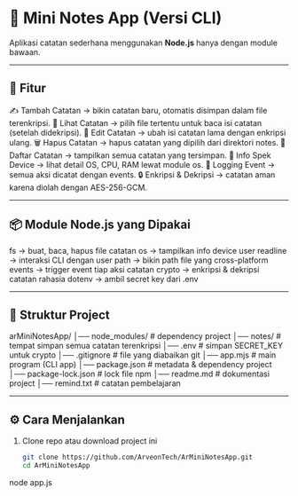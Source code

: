 # 📝 Mini Notes App (Versi CLI)

Aplikasi catatan sederhana menggunakan **Node.js** hanya dengan module bawaan.

---

## 🚀 Fitur

✍️ Tambah Catatan → bikin catatan baru, otomatis disimpan dalam file terenkripsi.
📖 Lihat Catatan → pilih file tertentu untuk baca isi catatan (setelah didekripsi).
📝 Edit Catatan → ubah isi catatan lama dengan enkripsi ulang.
🗑️ Hapus Catatan → hapus catatan yang dipilih dari direktori notes.
📂 Daftar Catatan → tampilkan semua catatan yang tersimpan.
👤 Info Spek Device → lihat detail OS, CPU, RAM lewat module os.
🔔 Logging Event → semua aksi dicatat dengan events.
🔒 Enkripsi & Dekripsi → catatan aman karena diolah dengan AES-256-GCM.

---

## 📦 Module Node.js yang Dipakai

fs → buat, baca, hapus file catatan
os → tampilkan info device user
readline → interaksi CLI dengan user
path → bikin path file yang cross-platform
events → trigger event tiap aksi catatan
crypto → enkripsi & dekripsi catatan rahasia
dotenv → ambil secret key dari .env

---

## 📂 Struktur Project

arMiniNotesApp/
│── node_modules/ # dependency project
│── notes/ # tempat simpan semua catatan terenkripsi
│── .env # simpan SECRET_KEY untuk crypto
│── .gitignore # file yang diabaikan git
│── app.mjs # main program (CLI app)
│── package.json # metadata & dependency project
│── package-lock.json # lock file npm
│── readme.md # dokumentasi project
│── remind.txt # catatan pembelajaran

---

## ⚙️ Cara Menjalankan

1. Clone repo atau download project ini
   ```bash
   git clone https://github.com/ArveonTech/ArMiniNotesApp.git
   cd ArMiniNotesApp
   ```

node app.js
